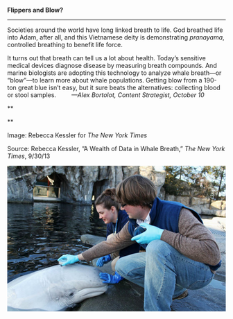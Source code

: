 **Flippers and Blow?**

****

Societies around the world have long linked breath to life. God breathed life into Adam, after all, and this Vietnamese deity is demonstrating *pranayama*, controlled breathing to benefit life force. 

It turns out that breath can tell us a lot about health. Today’s sensitive medical devices diagnose disease by measuring breath compounds. And marine biologists are adopting this technology to analyze whale breath—or “blow”—to learn more about whale populations. Getting blow from a 190-ton great blue isn’t easy, but it sure beats the alternatives: collecting blood or stool samples.         *—Alex Bortolot, Content Strategist, October 10*

**

**

Image: Rebecca Kessler for *The New York Times*

Source: Rebecca Kessler, ”A Wealth of Data in Whale Breath,” *The New York Times*, 9/30/13 

![](../images/13.10.10_Bortolot_WhalesEDIT-1.jpeg)
